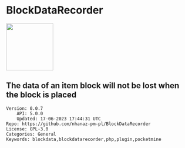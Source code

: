 # BlockDataRecorder
<img src="https://raw.githubusercontent.com/nhanaz-pm-pl/BlockDataRecorder/7b06f6a3c53147e9de55cdeb34b2beb23dd6b39f/icon.png" width="128" height="128" />

## The data of an item block will not be lost when the block is placed
```properties
Version: 0.0.7
    API: 5.0.0
    Updated: 17-06-2023 17:44:31 UTC
Repo: https://github.com/nhanaz-pm-pl/BlockDataRecorder
License: GPL-3.0
Categories: General
Keywords: blockdata,blockdatarecorder,php,plugin,pocketmine
```